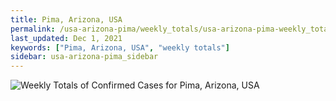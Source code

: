 ```yaml
---
title: Pima, Arizona, USA
permalink: /usa-arizona-pima/weekly_totals/usa-arizona-pima-weekly_totals.html
last_updated: Dec 1, 2021
keywords: ["Pima, Arizona, USA", "weekly totals"]
sidebar: usa-arizona-pima_sidebar
---
```


![Weekly Totals of Confirmed Cases for Pima, Arizona, USA](/covid_tracker/images/graphs/usa-arizona-pima-weekly_totals_graph.png)
